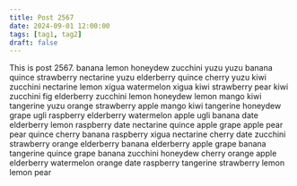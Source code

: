 ```yaml
---
title: Post 2567
date: 2024-09-01 12:00:00
tags: [tag1, tag2]
draft: false
---
```

This is post 2567.
banana
lemon
honeydew
zucchini
yuzu
yuzu
banana
quince
strawberry
nectarine
yuzu
elderberry
quince
cherry
yuzu
kiwi
zucchini
nectarine
lemon
xigua
watermelon
xigua
kiwi
strawberry
pear
kiwi
zucchini
fig
elderberry
zucchini
lemon
honeydew
lemon
mango
kiwi
tangerine
yuzu
orange
strawberry
apple
mango
kiwi
tangerine
honeydew
grape
ugli
raspberry
elderberry
watermelon
apple
ugli
banana
date
elderberry
lemon
raspberry
date
nectarine
quince
apple
grape
apple
pear
pear
quince
cherry
banana
raspberry
xigua
nectarine
cherry
date
zucchini
strawberry
orange
elderberry
banana
elderberry
apple
grape
banana
tangerine
quince
grape
banana
zucchini
honeydew
cherry
orange
apple
elderberry
watermelon
orange
date
raspberry
tangerine
strawberry
lemon
lemon
pear
